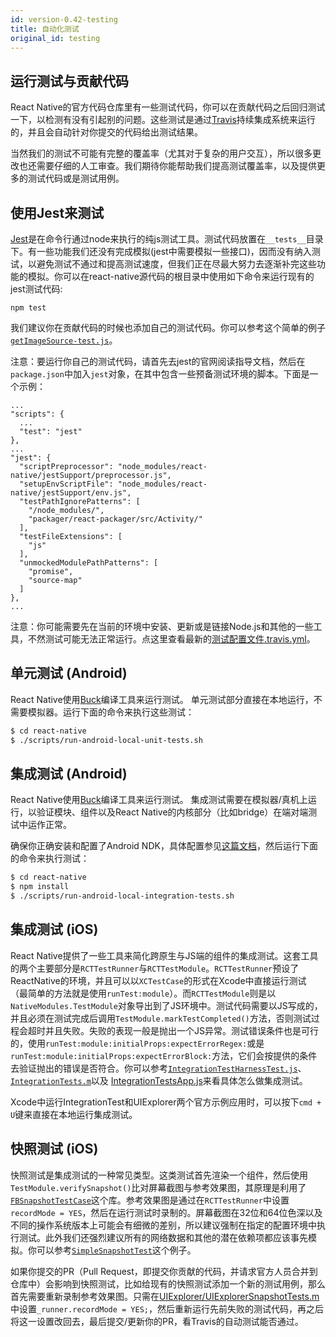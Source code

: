 ```yaml
---
id: version-0.42-testing
title: 自动化测试
original_id: testing
---
```


## 运行测试与贡献代码

React Native的官方代码仓库里有一些测试代码，你可以在贡献代码之后回归测试一下，以检测有没有引起别的问题。这些测试是通过[Travis](http://docs.travis-ci.com/)持续集成系统来运行的，并且会自动针对你提交的代码给出测试结果。

当然我们的测试不可能有完整的覆盖率（尤其对于复杂的用户交互），所以很多更改也还需要仔细的人工审查。我们期待你能帮助我们提高测试覆盖率，以及提供更多的测试代码或是测试用例。

## 使用Jest来测试

[Jest](http://facebook.github.io/jest/)是在命令行通过node来执行的纯js测试工具。测试代码放置在`__tests__`目录下。有一些功能我们还没有完成模拟(jest中需要模拟一些接口)，因而没有纳入测试，以避免测试不通过和提高测试速度，但我们正在尽最大努力去逐渐补完这些功能的模拟。你可以在react-native源代码的根目录中使用如下命令来运行现有的jest测试代码:

```
npm test
```

我们建议你在贡献代码的时候也添加自己的测试代码。你可以参考这个简单的例子[`getImageSource-test.js`](https://github.com/facebook/react-native/blob/master/Examples/Movies/__tests__/getImageSource-test.js)。

注意：要运行你自己的测试代码，请首先去jest的官网阅读指导文档，然后在`package.json`中加入`jest`对象，在其中包含一些预备测试环境的脚本。下面是一个示例：

```
...
"scripts": {
  ...
  "test": "jest"
},
...
"jest": {
  "scriptPreprocessor": "node_modules/react-native/jestSupport/preprocessor.js",
  "setupEnvScriptFile": "node_modules/react-native/jestSupport/env.js",
  "testPathIgnorePatterns": [
    "/node_modules/",
    "packager/react-packager/src/Activity/"
  ],
  "testFileExtensions": [
    "js"
  ],
  "unmockedModulePathPatterns": [
    "promise",
    "source-map"
  ]
},
...
```

注意：你可能需要先在当前的环境中安装、更新或是链接Node.js和其他的一些工具，不然测试可能无法正常运行。点这里查看最新的[测试配置文件.travis.yml](https://github.com/facebook/react-native/blob/master/.travis.yml#L11-24)。

## 单元测试 (Android)

React Native使用[Buck](https://github.com/facebook/buck)编译工具来运行测试。 单元测试部分直接在本地运行，不需要模拟器。运行下面的命令来执行这些测试：

```bash
$ cd react-native
$ ./scripts/run-android-local-unit-tests.sh
```

## 集成测试 (Android)

React Native使用[Buck](https://github.com/facebook/buck)编译工具来运行测试。 集成测试需要在模拟器/真机上运行，以验证模块、组件以及React Native的内核部分（比如bridge）在端对端测试中运作正常。

确保你正确安装和配置了Android NDK，具体配置参见[这篇文档](https://github.com/facebook/react-native/blob/master/ReactAndroid/README.md#prerequisites)，然后运行下面的命令来执行测试：

```bash
$ cd react-native
$ npm install
$ ./scripts/run-android-local-integration-tests.sh
```

## 集成测试 (iOS)

React Native提供了一些工具来简化跨原生与JS端的组件的集成测试。这套工具的两个主要部分是`RCTTestRunner`与`RCTTestModule`。`RCTTestRunner`预设了ReactNative的环境，并且可以以`XCTestCase`的形式在Xcode中直接运行测试 （最简单的方法就是使用`runTest:module`）。而`RCTTestModule`则是以 `NativeModules.TestModule`对象导出到了JS环境中。测试代码需要以JS写成的，并且必须在测试完成后调用`TestModule.markTestCompleted()`方法，否则测试过程会超时并且失败。失败的表现一般是抛出一个JS异常。测试错误条件也是可行的，使用`runTest:module:initialProps:expectErrorRegex:`或是`runTest:module:initialProps:expectErrorBlock:`方法，它们会按提供的条件去验证抛出的错误是否符合。你可以参考[`IntegrationTestHarnessTest.js`](https://github.com/facebook/react-native/blob/master/Examples/UIExplorer/UIExplorerIntegrationTests/js/IntegrationTestHarnessTest.js)、[`IntegrationTests.m`](https://github.com/facebook/react-native/blob/master/Examples/UIExplorer/UIExplorerIntegrationTests/IntegrationTests.m)以及 [IntegrationTestsApp.js](https://github.com/facebook/react-native/blob/master/Examples/UIExplorer/UIExplorerIntegrationTests/js/IntegrationTestsApp.js)来看具体怎么做集成测试。

Xcode中运行IntegrationTest和UIExplorer两个官方示例应用时，可以按下`cmd + U`键来直接在本地运行集成测试。

## 快照测试 (iOS)

快照测试是集成测试的一种常见类型。这类测试首先渲染一个组件，然后使用`TestModule.verifySnapshot()`比对屏幕截图与参考效果图，其原理是利用了[`FBSnapshotTestCase`](https://github.com/facebook/ios-snapshot-test-case)这个库。参考效果图是通过在`RCTTestRunner`中设置`recordMode = YES`，然后在运行测试时录制的。屏幕截图在32位和64位色深以及不同的操作系统版本上可能会有细微的差别，所以建议强制在指定的配置环境中执行测试。此外我们还强烈建议所有的网络数据和其他的潜在依赖项都应该事先模拟。你可以参考[`SimpleSnapshotTest`](https://github.com/facebook/react-native/blob/master/IntegrationTests/SimpleSnapshotTest.js)这个例子。

如果你提交的PR（Pull Request，即提交你贡献的代码，并请求官方人员合并到仓库中）会影响到快照测试，比如给现有的快照测试添加一个新的测试用例，那么首先需要重新录制参考效果图。只需在[UIExplorer/UIExplorerSnapshotTests.m](https://github.com/facebook/react-native/blob/master/Examples/UIExplorer/UIExplorerIntegrationTests/UIExplorerSnapshotTests.m#L42)中设置`_runner.recordMode = YES;`，然后重新运行先前失败的测试代码，再之后将这一设置改回去，最后提交/更新你的PR，看Travis的自动测试能否通过。
